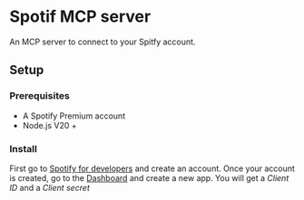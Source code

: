 # Spotif MCP server

An MCP server to connect to your Spitfy account. 

## Setup

### Prerequisites

- A Spotify Premium account
- Node.js V20 +

### Install

First go to [Spotify for developers](https://developer.spotify.com/) and create an account. 
Once your account is created, go to the [Dashboard](https://developer.spotify.com/dashboard) and create a new app.
You will get a *Client ID* and a *Client secret*


